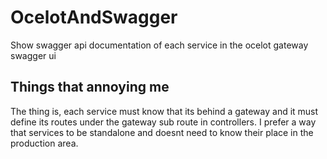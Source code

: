 # OcelotAndSwagger
Show swagger api documentation of each service in the ocelot gateway swagger ui

## Things that annoying me
The thing is, each service must know that its behind a gateway and it must define its routes under the gateway sub route in controllers. I prefer a way that services to be standalone and doesnt need to know their place in the production area.
